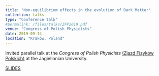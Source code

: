 ```yaml
---
title: "Non-equilibrium effects in the evolution of Dark Matter"
collection: talks
type: "Conference talk"
#permalink: /files/talks/ZFP2019.pdf
venue: "Congress of Polish Physicists"
date: 2019-09-14
location: "Kraków, Poland"
---
```


Invited parallel talk at the _Congress of Polish Physicists_ [(Zjazd Fizyków Polskich)](http://www.45zfp.uj.edu.pl/) at the Jagiellonian University.

[SLIDES](http://ahryczuk.github.io/files/talks/ZFP2019.pdf)

